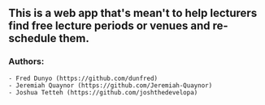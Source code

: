 ## This is a web app that's mean't to help lecturers find free lecture periods or venues and re-schedule them.

### Authors:
    - Fred Dunyo (https://github.com/dunfred)
    - Jeremiah Quaynor (https://github.com/Jeremiah-Quaynor)
    - Joshua Tetteh (https://github.com/joshthedevelopa)
